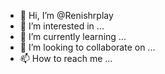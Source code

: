 - 👋 Hi, I’m @Renishrplay
- 👀 I’m interested in ...
- 🌱 I’m currently learning ...
- 💞️ I’m looking to collaborate on ...
- 📫 How to reach me ...

<!---
Renishrplay/Renishrplay is a ✨ special ✨ repository because its `README.md` (this file) appears on your GitHub profile.
You can click the Preview link to take a look at your changes.
--->
